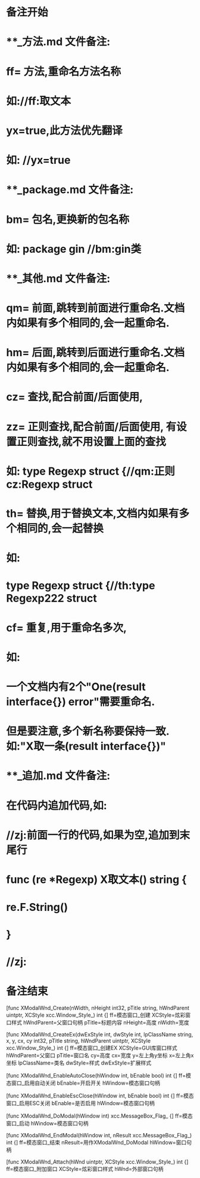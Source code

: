 # 备注开始
# **_方法.md 文件备注:
# ff= 方法,重命名方法名称
# 如://ff:取文本
#
# yx=true,此方法优先翻译
# 如: //yx=true

# **_package.md 文件备注:
# bm= 包名,更换新的包名称 
# 如: package gin //bm:gin类

# **_其他.md 文件备注:
# qm= 前面,跳转到前面进行重命名.文档内如果有多个相同的,会一起重命名.
# hm= 后面,跳转到后面进行重命名.文档内如果有多个相同的,会一起重命名.
# cz= 查找,配合前面/后面使用,
# zz= 正则查找,配合前面/后面使用, 有设置正则查找,就不用设置上面的查找
# 如: type Regexp struct {//qm:正则 cz:Regexp struct
#
# th= 替换,用于替换文本,文档内如果有多个相同的,会一起替换
# 如:
# type Regexp struct {//th:type Regexp222 struct
#
# cf= 重复,用于重命名多次,
# 如: 
# 一个文档内有2个"One(result interface{}) error"需要重命名.
# 但是要注意,多个新名称要保持一致. 如:"X取一条(result interface{})"

# **_追加.md 文件备注:
# 在代码内追加代码,如:
# //zj:前面一行的代码,如果为空,追加到末尾行
# func (re *Regexp) X取文本() string { 
# re.F.String()
# }
# //zj:
# 备注结束

[func XModalWnd_Create(nWidth, nHeight int32, pTitle string, hWndParent uintptr, XCStyle xcc.Window_Style_) int {]
ff=模态窗口_创建
XCStyle=炫彩窗口样式
hWndParent=父窗口句柄
pTitle=标题内容
nHeight=高度
nWidth=宽度

[func XModalWnd_CreateEx(dwExStyle int, dwStyle int, lpClassName string, x, y, cx, cy int32, pTitle string, hWndParent uintptr, XCStyle xcc.Window_Style_) int {]
ff=模态窗口_创建EX
XCStyle=GUI库窗口样式
hWndParent=父窗口
pTitle=窗口名
cy=高度
cx=宽度
y=左上角y坐标
x=左上角x坐标
lpClassName=类名
dwStyle=样式
dwExStyle=扩展样式

[func XModalWnd_EnableAutoClose(hWindow int, bEnable bool) int {]
ff=模态窗口_启用自动关闭
bEnable=开启开关
hWindow=模态窗口句柄

[func XModalWnd_EnableEscClose(hWindow int, bEnable bool) int {]
ff=模态窗口_启用ESC关闭
bEnable=是否启用
hWindow=模态窗口句柄

[func XModalWnd_DoModal(hWindow int) xcc.MessageBox_Flag_ {]
ff=模态窗口_启动
hWindow=模态窗口句柄

[func XModalWnd_EndModal(hWindow int, nResult xcc.MessageBox_Flag_) int {]
ff=模态窗口_结束
nResult=用作XModalWnd_DoModal
hWindow=窗口句柄

[func XModalWnd_Attach(hWnd uintptr, XCStyle xcc.Window_Style_) int {]
ff=模态窗口_附加窗口
XCStyle=炫彩窗口样式
hWnd=外部窗口句柄
